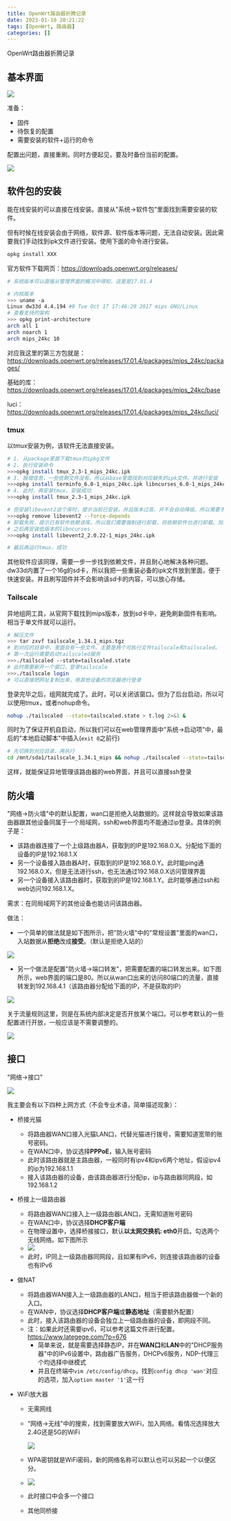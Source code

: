 ```yaml
---
title: OpenWrt路由器折腾记录
date: 2023-01-10 20:21:22
tags: [OpenWrt, 路由器]
categories: []
---
```


OpenWrt路由器折腾记录

<!-- more -->

## 基本界面

![](https://raw.githubusercontent.com/wnma3mz/blog_posts/master/imgs/openwrt/1673353557758.png)

准备：

- 固件
- 待恢复的配置
- 需要安装的软件+运行的命令

配置出问题，直接重刷。同时方便起见，要及时备份当前的配置。

![](https://raw.githubusercontent.com/wnma3mz/blog_posts/master/imgs/openwrt/1673353799884.png)

## 软件包的安装

能在线安装的可以直接在线安装。直接从"系统->软件包"里面找到需要安装的软件。

但有时候在线安装会由于网络，软件源、软件版本等问题，无法自动安装。因此需要我们手动找到ipk文件进行安装。使用下面的命令进行安装。

```bash
opkg install XXX
```

官方软件下载网页：https://downloads.openwrt.org/releases/

```bash
# 系统版本可以直接从管理界面的概况中得知，这里是17.01.4

# 内核版本
>>> uname -a 
Linux dw33d 4.4.194 #0 Tue Oct 17 17:46:20 2017 mips GNU/Linux
# 查看支持的架构
>>> opkg print-architecture
arch all 1
arch noarch 1
arch mips_24kc 10
```

对应我这里的第三方包就是：https://downloads.openwrt.org/releases/17.01.4/packages/mips_24kc/packages/

基础的库：https://downloads.openwrt.org/releases/17.01.4/packages/mips_24kc/base

luci：https://downloads.openwrt.org/releases/17.01.4/packages/mips_24kc/luci/

### tmux

以tmux安装为例，该软件无法直接安装。

```bash
# 1. 从package里面下载tmux的ipkg文件
# 2. 执行安装命令
>>>opkg install tmux_2.3-1_mips_24kc.ipk
# 3. 报错信息，一些依赖文件没有。所以从base里面找到对应缺失的ipk文件。并进行安装
>>>opkg install terminfo_6.0-1_mips_24kc.ipk libncurses_6.0-1_mips_24kc.ipk
# 4. 此时，再安装tmux。安装成功
>>>opkg install tmux_2.3-1_mips_24kc.ipk

# 但安装libevent2这个库时，提示当前已安装，并且版本过高，并不会自动降级。所以需要手动卸载原有的软件
>>>opkg remove libevent2 --force-depends
# 卸载失败，提示已有软件依赖该库。所以我们需要强制进行卸载，将依赖软件也进行卸载。加上--force 命令
# 之后再安装低版本的libncurses
>>>opkg install libevent2_2.0.22-1_mips_24kc.ipk

# 最后再运行tmux，成功
```

其他软件应该同理，需要一步一步找到依赖文件，并且耐心地解决各种问题。dw33d内置了一个16g的sd卡，所以我把一些重装必备的ipk文件放到里面，便于快速安装。并且刷写固件并不会影响该sd卡的内容，可以放心存储。

### Tailscale

异地组网工具，从官网下载找到mips版本，放到sd卡中，避免刷新固件有影响。相当于单文件就可以运行。

```bash
# 解压文件
>>> tar zxvf tailscale_1.34.1_mips.tgz
# 到对应的目录中，里面会有一些文件。主要是两个可执行文件tailscale和tailscaled。
# 第一次运行需要启动tailscaled服务
>>>./tailscaled --state=tailscaled.state
# 此时需要新开一个窗口，登录tailscale
>>>./tailscale login 
# 可以直接把网址复制出来，用其他设备的浏览器进行登录
```

登录完毕之后，组网就完成了。此时，可以关闭该窗口。但为了后台启动，所以可以使用tmux，或者nohup命令。

```bash
nohup ./tailscaled --state=tailscaled.state > t.log 2>&1 &
```

同时为了保证开机自启动，所以我们可以在web管理界面中"系统->启动项"中，最后的"本地启动脚本"中插入(`exit 0`之前行)

```bash
# 先切换到对应目录，再执行
cd /mnt/sda1/tailscale_1.34.1_mips && nohup ./tailscaled --state=tailscaled.state > t.log 2>&1 &
```

这样，就能保证异地管理该路由器的web界面，并且可以直接ssh登录

## 防火墙

"网络->防火墙"中的默认配置，wan口是拒绝入站数据的。这样就会导致如果该路由器跟其他设备同属于一个局域网，ssh和web界面均不能通过ip登录。具体的例子是：

- 该路由器连接了一个上级路由器A，获取到的IP是192.168.0.X。分配给下面的设备的IP是192.168.1.X
- 另一个设备接入路由器A时，获取到的IP是192.168.0.Y。此时能ping通192.168.0.X，但是无法进行ssh，也无法通过192.168.0.X访问管理界面
- 另一个设备接入该路由器时，获取到的IP是192.168.1.Y。此时能够通过ssh和web访问192.168.1.X。

需求：在同局域网下的其他设备也能访问该路由器。

做法：

- 一个简单的做法就是如下图所示，把"防火墙"中的"常规设置"里面的wan口，入站数据从**拒绝**改成**接受**。（默认是拒绝入站的）

![](https://raw.githubusercontent.com/wnma3mz/blog_posts/master/imgs/openwrt@2%SA]@F~~]WNIHOLGPN5KO.png)

- 另一个做法是配置"防火墙->端口转发"，把需要配置的端口转发出来。如下图所示，web界面的端口是80。所以从wan口出来的访问80端口的流量，直接转发到192.168.4.1（该路由器分配给下面的IP，不是获取的IP）

![](https://raw.githubusercontent.com/wnma3mz/blog_posts/master/imgs/openwrt/1673356610477.png)

关于流量规则这里，则是在系统内部决定是否开放某个端口。可以参考默认的一些配置进行开放，一般应该是不需要调整的。

![](https://raw.githubusercontent.com/wnma3mz/blog_posts/master/imgs/openwrt/1673356804612.png)

## 接口

"网络->接口"

![](https://raw.githubusercontent.com/wnma3mz/blog_posts/master/imgs/openwrt/1673357070459.png)



我主要会有以下四种上网方式（不会专业术语，简单描述现象）：

- 桥接光猫

  - 将路由器WAN口接入光猫LAN口，代替光猫进行拨号，需要知道宽带的账号密码。
  - 在WAN口中，协议选择**PPPoE**，输入账号密码
  - 此时该路由器就是主路由器，一般同时有ipv4和ipv6两个地址，假设ipv4的ip为192.168.1.1
  - 接入该路由器的设备，由该路由器进行分配ip，ip与路由器同网段，如192.168.1.2

- 桥接上一级路由器

  - 将路由器WAN口接入上一级路由器LAN口，无需知道账号密码
  - 在WAN口中，协议选择**DHCP客户端**
  - 在物理设置中，选择桥接接口，默认**以太网交换机: eth0**开启。勾选两个无线网络。如下图所示
  - ![](https://raw.githubusercontent.com/wnma3mz/blog_posts/master/imgs/openwrt/1673524264094.png)
  - 此时，IP同上一级路由器同网段，且如果有IPv6，则连接该路由器的设备也有IPv6

- 做NAT

  - 将路由器WAN接入上一级路由器的LAN口，相当于把该路由器做一个新的入口。
  - 在WAN中，协议选择**DHCP客户端**或**静态地址**（需要额外配置）
  - 此时，接入该路由器的设备会独立上一级路由器的设备，即网段不同。
  - 注：如果此时还需要ipv6，可以参考这篇文件进行配置。https://www.lategege.com/?p=676
    - 简单来说，就是需要选择静态IP，并在**WAN口**和**LAN**中的"DHCP服务器"中的IPv6设置中，路由器广告服务，DHCPv6服务，NDP-代理三个均选择中继模式
    - 并且在终端中`vim /etc/config/dhcp`，找到`config dhcp 'wan'`对应的选项，加入`option master '1'`这一行

- WiFi放大器

  - 无需网线

  - "网络->无线"中的搜索，找到需要放大WiFi，加入网络。看情况选择放大2.4G还是5G的WiFi

    ![](https://raw.githubusercontent.com/wnma3mz/blog_posts/master/imgs/openwrt/1673357519480.png)

  - WPA密钥就是WiFi密码，新的网络名称可以默认也可以另起一个以便区分。

  - ![](https://raw.githubusercontent.com/wnma3mz/blog_posts/master/imgs/openwrt/1673357576678.png)

  - 此时接口中会多一个接口

  - 其他同桥接